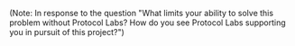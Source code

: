 (Note: In response to the question "What limits your ability to solve this problem without Protocol Labs? How do you see Protocol Labs supporting you in pursuit of this project?")